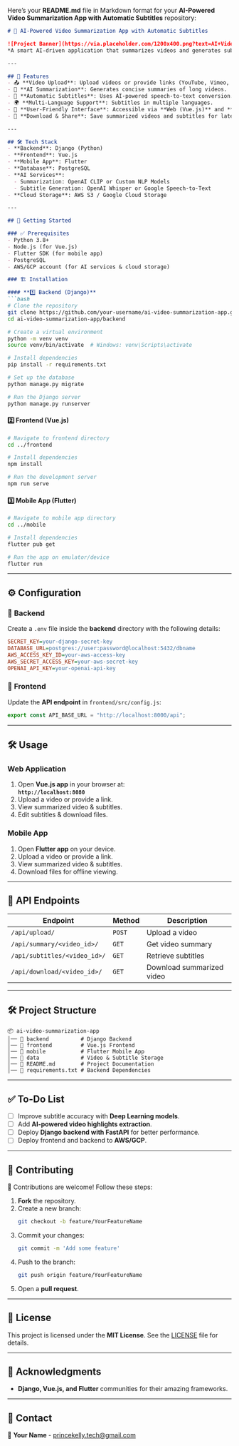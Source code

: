 Here’s your **README.md** file in Markdown format for your **AI-Powered Video Summarization App with Automatic Subtitles** repository:  

```markdown
# 🎥 AI-Powered Video Summarization App with Automatic Subtitles

![Project Banner](https://via.placeholder.com/1200x400.png?text=AI+Video+Summarization+App)  
*A smart AI-driven application that summarizes videos and generates subtitles automatically.*

---

## 🚀 Features
- 📤 **Video Upload**: Upload videos or provide links (YouTube, Vimeo, etc.).
- 🎯 **AI Summarization**: Generates concise summaries of long videos.
- 📝 **Automatic Subtitles**: Uses AI-powered speech-to-text conversion.
- 🌍 **Multi-Language Support**: Subtitles in multiple languages.
- 📱 **User-Friendly Interface**: Accessible via **Web (Vue.js)** and **Mobile (Flutter)**.
- 💾 **Download & Share**: Save summarized videos and subtitles for later use.

---

## 🛠️ Tech Stack
- **Backend**: Django (Python)
- **Frontend**: Vue.js
- **Mobile App**: Flutter
- **Database**: PostgreSQL
- **AI Services**:
  - Summarization: OpenAI CLIP or Custom NLP Models
  - Subtitle Generation: OpenAI Whisper or Google Speech-to-Text
- **Cloud Storage**: AWS S3 / Google Cloud Storage

---

## 🔧 Getting Started

### ✅ Prerequisites
- Python 3.8+
- Node.js (for Vue.js)
- Flutter SDK (for mobile app)
- PostgreSQL
- AWS/GCP account (for AI services & cloud storage)

### 🏗️ Installation

#### **1️⃣ Backend (Django)**
```bash
# Clone the repository
git clone https://github.com/your-username/ai-video-summarization-app.git
cd ai-video-summarization-app/backend

# Create a virtual environment
python -m venv venv
source venv/bin/activate  # Windows: venv\Scripts\activate

# Install dependencies
pip install -r requirements.txt

# Set up the database
python manage.py migrate

# Run the Django server
python manage.py runserver
```

#### **2️⃣ Frontend (Vue.js)**
```bash
# Navigate to frontend directory
cd ../frontend

# Install dependencies
npm install

# Run the development server
npm run serve
```

#### **3️⃣ Mobile App (Flutter)**
```bash
# Navigate to mobile app directory
cd ../mobile

# Install dependencies
flutter pub get

# Run the app on emulator/device
flutter run
```

---

## ⚙️ Configuration

### 🔹 **Backend**
Create a `.env` file inside the **backend** directory with the following details:
```ini
SECRET_KEY=your-django-secret-key
DATABASE_URL=postgres://user:password@localhost:5432/dbname
AWS_ACCESS_KEY_ID=your-aws-access-key
AWS_SECRET_ACCESS_KEY=your-aws-secret-key
OPENAI_API_KEY=your-openai-api-key
```

### 🔹 **Frontend**
Update the **API endpoint** in `frontend/src/config.js`:
```javascript
export const API_BASE_URL = "http://localhost:8000/api";
```

---

## 🛠️ Usage

### **Web Application**
1. Open **Vue.js app** in your browser at:  
   **`http://localhost:8080`**
2. Upload a video or provide a link.
3. View summarized video & subtitles.
4. Edit subtitles & download files.

### **Mobile App**
1. Open **Flutter app** on your device.
2. Upload a video or provide a link.
3. View summarized video & subtitles.
4. Download files for offline viewing.

---

## 🔗 API Endpoints
| Endpoint           | Method | Description |
|--------------------|--------|-------------|
| `/api/upload/`    | `POST` | Upload a video |
| `/api/summary/<video_id>/` | `GET` | Get video summary |
| `/api/subtitles/<video_id>/` | `GET` | Retrieve subtitles |
| `/api/download/<video_id>/` | `GET` | Download summarized video |

---

## 🛠️ Project Structure
```
📦 ai-video-summarization-app
│── 📁 backend          # Django Backend
│── 📁 frontend         # Vue.js Frontend
│── 📁 mobile           # Flutter Mobile App
│── 📁 data             # Video & Subtitle Storage
│── 📄 README.md        # Project Documentation
│── 📄 requirements.txt # Backend Dependencies
```

---

## ✅ To-Do List
- [ ] Improve subtitle accuracy with **Deep Learning models**.
- [ ] Add **AI-powered video highlights extraction**.
- [ ] Deploy **Django backend with FastAPI** for better performance.
- [ ] Deploy frontend and backend to **AWS/GCP**.

---

## 🤝 Contributing
🔹 Contributions are welcome! Follow these steps:  
1. **Fork** the repository.  
2. Create a new branch:  
   ```bash
   git checkout -b feature/YourFeatureName
   ```
3. Commit your changes:  
   ```bash
   git commit -m 'Add some feature'
   ```
4. Push to the branch:  
   ```bash
   git push origin feature/YourFeatureName
   ```
5. Open a **pull request**.

---

## 📜 License
This project is licensed under the **MIT License**. See the [LICENSE](LICENSE) file for details.

---

## 🎉 Acknowledgments
- **Django, Vue.js, and Flutter** communities for their amazing frameworks.

---

## 📩 Contact
📧 **Your Name** - princekelly.tech@gmail.com 
